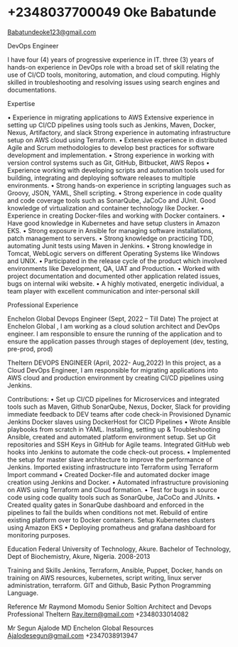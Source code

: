 # +2348037700049 Oke Babatunde

Babatundeoke123@gmail.com 

DevOps Engineer

I have four (4) years of progressive experience in IT. three (3) years of hands-on 
experience in DevOps role with a broad set of skill relating the use of CI/CD tools, 
monitoring, automation, and cloud computing.
Highly skilled in troubleshooting and resolving issues using search engines and 
documentations.

Expertise

• Experience in migrating applications to AWS Extensive experience in setting up 
CI/CD pipelines using tools such as Jenkins, Maven, Docker, Nexus, Artifactory, 
and slack Strong experience in automating infrastructure setup on AWS cloud 
using Terraform.
• Extensive experience in distributed Agile and Scrum methodologies to develop 
best practices for software development and implementation.
• Strong experience in working with version control systems such as Git, GitHub, 
Bitbucket, AWS Repos 
• Experience working with developing scripts and automation tools used for 
building, integrating and deploying software releases to multiple environments. 
• Strong hands-on experience in scripting languages such as Groovy, JSON, YAML, 
Shell scripting. 
• Strong experience in code quality and code coverage tools such as SonarQube, 
JaCoCo and JUnit. Good knowledge of virtualization and container technology like 
Docker. 
• Experience in creating Docker-files and working with Docker containers. 
• Have good knowledge in Kubernetes and have setup clusters in Amazon EKS. 
• Strong exposure in Ansible for managing software installations, patch 
management to servers.
• Strong knowledge on practicing TDD, automating Junit tests using Maven in 
Jenkins.
• Strong knowledge in Tomcat, WebLogic servers on different Operating Systems 
like Windows and UNIX.
• Participated in the release cycle of the product which involved environments 
like Development, QA, UAT and Production. 
• Worked with project documentation and documented other application related 
issues, bugs on internal wiki website.
• A highly motivated, energetic individual, a team player with excellent 
communication and inter-personal skill


Professional Experience

Enchelon Global
Devops Engineer (Sept, 2022 – Till Date)
The project at Enchelon Global , I am working as a cloud solution architect and DevOps engineer. I 
am responsible to ensure the running of the application and to ensure the application passes 
through stages of deployement (dev, testing, pre-prod, prod)

TheItern
DEVOPS ENGINEER (April, 2022- Aug,2022)
In this project, as a Cloud DevOps Engineer, I am responsible for migrating applications 
into AWS cloud and production environment by creating CI/CD pipelines using Jenkins.

Contributions:
• Set up CI/CD pipelines for Microservices and integrated tools such as Maven, Github 
SonarQube, Nexus, Docker, Slack for providing immediate feedback to DEV teams after code 
check-in Provisioned Dynamic Jenkins Docker slaves using DockerHost for CICD Pipelines 
• Wrote Ansible playbooks from scratch in YAML. Installing, setting up & Troubleshooting 
Ansible, created and automated platform environment setup. Set up Git repositories and SSH 
Keys in GitHub for Agile teams. Integrated GitHub web hooks into Jenkins to automate the 
code check-out process. 
• Implemented the setup for master slave architecture to improve the performance of Jenkins. 
Imported existing infrastructure into Terraform using Terraform Import command 
• Created Docker-file and automated docker image creation using Jenkins and Docker. 
• Automated infrastructure provisioning on AWS using Terraform and Cloud formation.
• Test for bugs in source code using code quality tools such as SonarQube, JaCoCo and JUnits. 
• Created quality gates in SonarQube dashboard and enforced in the pipelines to fail the builds 
when conditions not met. Rebuild of entire existing platform over to Docker containers. 
Setup Kubernetes clusters using Amazon EKS
• Deploying promatheus and grafana dashboard for monitoring purposes.


Education
Federal University of Technology, Akure. 
Bachelor of Technology, Dept of Biochemistry, Akure, Nigeria. 2008-2013

Training and Skills
Jenkins, Terraform, Ansible, Puppet, Docker, hands on training on AWS resources, kubernetes, script 
writing, linux server administration, terraform. GIT and Github, Basic Python Programming 
Language.


Reference
Mr Raymond Momodu
Senior Soltion Architect and Devops Professional
TheItern
Ray.itern@gmail.com
+2348033014082

Mr Segun Ajalode
MD
Enchelon Global Resources
Ajalodesegun@gmail.com
+2347038913947
